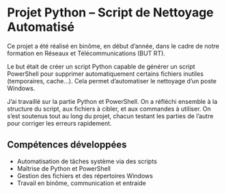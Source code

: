 #  Projet Python – Script de Nettoyage Automatisé

Ce projet a été réalisé en binôme, en début d’année, dans le cadre de notre formation en Réseaux et Télécommunications (BUT RT).

Le but était de créer un script Python capable de générer un script PowerShell pour supprimer automatiquement certains fichiers inutiles (temporaires, cache…). Cela permet d’automatiser le nettoyage d’un poste Windows.

J’ai travaillé sur la partie Python et PowerShell. On a réfléchi ensemble à la structure du script, aux fichiers à cibler, et aux commandes à utiliser. On s’est soutenus tout au long du projet, chacun testant les parties de l’autre pour corriger les erreurs rapidement.

##  Compétences développées

-  Automatisation de tâches système via des scripts  
-  Maîtrise de Python et PowerShell  
-  Gestion des fichiers et des répertoires Windows  
-  Travail en binôme, communication et entraide  

